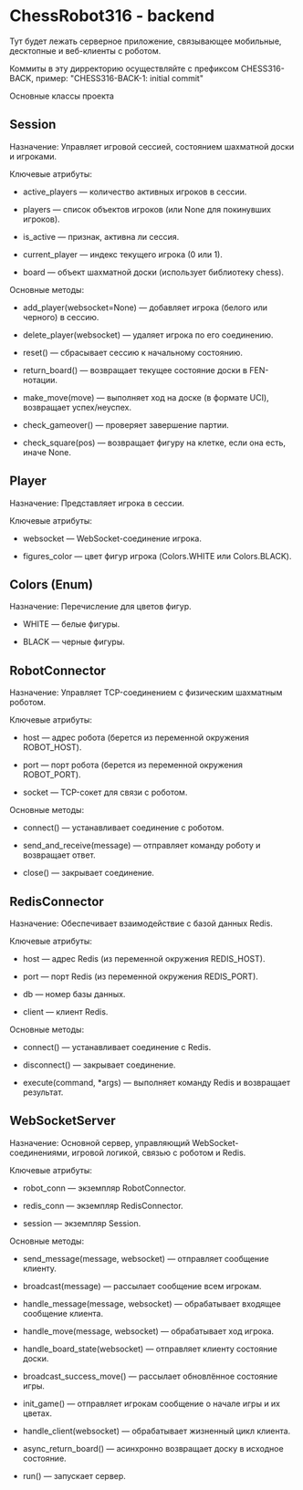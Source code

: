 # ChessRobot316 - backend
Тут будет лежать серверное приложение, связывающее мобильные, десктопные и веб-клиенты с роботом.

Коммиты в эту дирректорию осуществляйте с префиксом CHESS316-BACK, пример: "CHESS316-BACK-1: initial commit"


Основные классы проекта

## Session
Назначение: Управляет игровой сессией, состоянием шахматной доски и игроками.

Ключевые атрибуты:

- active_players — количество активных игроков в сессии.

- players — список объектов игроков (или None для покинувших игроков).

- is_active — признак, активна ли сессия.

- current_player — индекс текущего игрока (0 или 1).

- board — объект шахматной доски (использует библиотеку chess).

Основные методы:

- add_player(websocket=None) — добавляет игрока (белого или черного) в сессию.

- delete_player(websocket) — удаляет игрока по его соединению.

- reset() — сбрасывает сессию к начальному состоянию.

- return_board() — возвращает текущее состояние доски в FEN-нотации.

- make_move(move) — выполняет ход на доске (в формате UCI), возвращает успех/неуспех.

- check_gameover() — проверяет завершение партии.

- check_square(pos) — возвращает фигуру на клетке, если она есть, иначе None.

## Player
Назначение: Представляет игрока в сессии.

Ключевые атрибуты:

- websocket — WebSocket-соединение игрока.

- figures_color — цвет фигур игрока (Colors.WHITE или Colors.BLACK).

## Colors (Enum)
Назначение: Перечисление для цветов фигур.

- WHITE — белые фигуры.

- BLACK — черные фигуры.

## RobotConnector
Назначение: Управляет TCP-соединением с физическим шахматным роботом.

Ключевые атрибуты:

- host — адрес робота (берется из переменной окружения ROBOT_HOST).

- port — порт робота (берется из переменной окружения ROBOT_PORT).

- socket — TCP-сокет для связи с роботом.

Основные методы:

- connect() — устанавливает соединение с роботом.

- send_and_receive(message) — отправляет команду роботу и возвращает ответ.

- close() — закрывает соединение.

## RedisConnector
Назначение: Обеспечивает взаимодействие с базой данных Redis.

Ключевые атрибуты:

- host — адрес Redis (из переменной окружения REDIS_HOST).

- port — порт Redis (из переменной окружения REDIS_PORT).

- db — номер базы данных.

- client — клиент Redis.

Основные методы:

- connect() — устанавливает соединение с Redis.

- disconnect() — закрывает соединение.

- execute(command, *args) — выполняет команду Redis и возвращает результат.

## WebSocketServer
Назначение: Основной сервер, управляющий WebSocket-соединениями, игровой логикой, связью с роботом и Redis.

Ключевые атрибуты:

- robot_conn — экземпляр RobotConnector.

- redis_conn — экземпляр RedisConnector.

- session — экземпляр Session.

Основные методы:

- send_message(message, websocket) — отправляет сообщение клиенту.

- broadcast(message) — рассылает сообщение всем игрокам.

- handle_message(message, websocket) — обрабатывает входящее сообщение клиента.

- handle_move(message, websocket) — обрабатывает ход игрока.

- handle_board_state(websocket) — отправляет клиенту состояние доски.

- broadcast_success_move() — рассылает обновлённое состояние игры.

- init_game() — отправляет игрокам сообщение о начале игры и их цветах.

- handle_client(websocket) — обрабатывает жизненный цикл клиента.

- async_return_board() — асинхронно возвращает доску в исходное состояние.

- run() — запускает сервер.